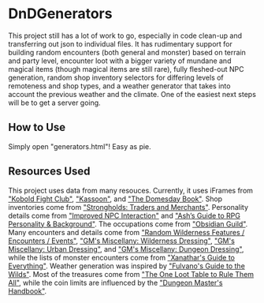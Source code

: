 # DnDGenerators

This project still has a lot of work to go, especially in code clean-up and transferring out json to individual files. It has rudimentary support for building random encounters (both general and monster) based on terrain and party level, encounter loot with a bigger variety of mundane and magical items (though magical items are still rare), fully fleshed-out NPC generation, random shop inventory selectors for differing levels of remoteness and shop types, and a weather generator that takes into account the previous weather and the climate. One of the easiest next steps will be to get a server going.

## How to Use

Simply open "generators.html"! Easy as pie.

## Resources Used

This project uses data from many resouces. Currently, it uses iFrames from ["Kobold Fight Club"](https://kobold.club/fight/#/encounter-builder), ["Kassoon"](https://www.kassoon.com/dnd/town-generator/), and ["The Domesday Book"](https://www.rpglibrary.org/utils/meddemog/). Shop inventories come from ["Strongholds: Traders and Merchants"](https://www.dmsguild.com/product/209113/WH-Traders--Merchants-Inventories-for-28-different-types-of-merchant-indexed-by-quality). Personality details come from ["Improved NPC Interaction"](https://www.dmsguild.com/product/214202/Improved-NPC-Interactions) and ["Ash’s Guide to RPG Personality & Background"](http://rpg.ashami.com/). The occupations come from ["Obsidian Guild"](https://embyr.obsidianportal.com/wiki_pages/npc-occupations). Many encounters and details come from ["Random Wilderness Features / Encounters / Events"](https://drive.google.com/file/d/0Bw1kyeBlBRE9RHJxdnRDN201VzA/view), ["GM's Miscellany: Wilderness Dressing"](https://www.drivethrurpg.com/product/126812/GMs-Miscellany-Wilderness-Dressing), ["GM's Miscellany: Urban Dressing"](https://www.drivethrurpg.com/product/131653/GMs-Miscellany-Urban-Dressing?src=also_purchased), and ["GM's Miscellany: Dungeon Dressing"](https://www.drivethrurpg.com/product/133198/GMs-Miscellany-Dungeon-Dressing?src=also_purchased), while the lists of monster encounters come from ["Xanathar's Guide to Everything"](http://dnd.wizards.com/products/tabletop-games/rpg-products/xanathars-guide-everything). Weather generation was inspired by ["Fulvano's Guide to the Wilds"](https://www.drivethrurpg.com/product/242214/Fulvanos-Guide-to-the-Wilds). Most of the treasures come from ["The One Loot Table to Rule Them All"](https://docs.google.com/spreadsheets/d/1lIKwMVNbJLTE8b5iHbhEMFef8o7WuVsy1s0-I0k3ohA/edit#gid=0), while the coin limits are influenced by the ["Dungeon Master's Handbook"](http://dnd.wizards.com/products/tabletop-games/rpg-products/dungeon-masters-guide).
